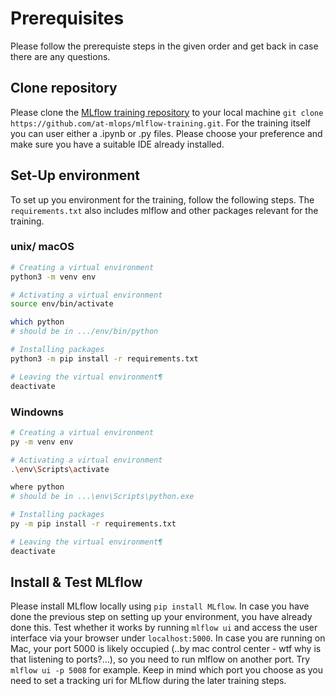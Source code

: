 # Prerequisites

Please follow the prerequiste steps in the given order and get back in case there are any questions.

## Clone repository

Please clone the [MLflow training repository](https://github.com/at-mlops/mlflow-training) to your local machine `git clone https://github.com/at-mlops/mlflow-training.git`. For the training itself you can user either a .ipynb or .py files. Please choose your preference and make sure you have a suitable IDE already installed.


## Set-Up environment

To set up you environment for the training, follow the following steps. The `requirements.txt` also includes mlflow and other packages relevant for the training.

### unix/ macOS 
```bash
# Creating a virtual environment
python3 -m venv env

# Activating a virtual environment
source env/bin/activate

which python
# should be in .../env/bin/python

# Installing packages
python3 -m pip install -r requirements.txt

# Leaving the virtual environment¶
deactivate
```

### Windowns

```bash
# Creating a virtual environment
py -m venv env

# Activating a virtual environment
.\env\Scripts\activate

where python
# should be in ...\env\Scripts\python.exe

# Installing packages
py -m pip install -r requirements.txt

# Leaving the virtual environment¶
deactivate
```

## Install & Test MLflow

Please install MLflow locally using `pip install MLflow`. In case you have done the previous step on setting up your environment, you have already done this.
Test whether it works by running `mlflow ui` and access the user interface via your browser under `localhost:5000`. In case you are running on Mac, your port 5000 is likely occupied (..by mac control center - wtf why is that listening to ports?...), so you need to run mlflow on another port. Try `mlflow ui -p 5008` for example. Keep in mind which port you choose as you need to set a tracking uri for MLflow during the later training steps.


